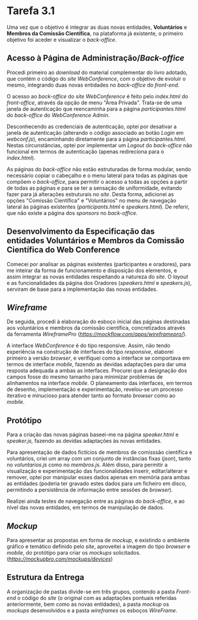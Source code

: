 # Tarefa 3.1

Uma vez que o objetivo é integrar as duas novas entidades, **Voluntários** e **Membros da Comissão Científica**, na plataforma já existente, o primeiro objetivo foi aceder e visualizar o *back-office*.

## Acesso à Página de Administração/*Back-office*
Procedi primeiro ao *download* do material complementar do livro adotado, que contém o código do *site WebConference*, com o objetivo de evoluir o mesmo, integrando duas novas entidades no *back-office* do *front-end*.

O acesso ao *back-office* do *site WebConference* é feito pelo *index.html* do *front-office*, através da opção de menu "Área Privada". Trata-se de uma janela de autenticação que reencaminha para a página *participantes.html* do *back-office* do *WebConference Admin*.

Desconhecendo as credenciais de autenticação, optei por desativar a janela de autenticação (alterando o código associado ao botão *Login* em *webconf.js*), encaminhando diretamente para a página *participantes.html*. Nestas circunstâncias, optei por implementar um *Logout* do *back-office* não funcional em termos de autenticação (apenas redireciona para o *index.html*).

As páginas do *back-office* não estão estruturadas de forma modular, sendo necessário copiar o cabeçalho e o menu lateral para todas as páginas que compõem o *back-office*, para permitir o acesso a todas as opções a partir de todas as páginas e para se ter a sensação de uniformidade, evitando fazer para já alterações estruturais no *site*. Desta forma,  adicionei as opções  "Comissão Científica" e "Voluntários" no menu de navegação lateral às páginas existentes (*participants.html* e *speakers.html*). De referir, que não existe a página dos *sponsors* no *back-office*. 

## Desenvolvimento da Especificação  das entidades  Voluntários e Membros da Comissão Científica do Web Conference
Comecei por analisar as páginas existentes (participantes e oradores), para me inteirar da forma de funcionamento e disposição dos elementos, e assim integrar as novas entidades respeitando a natureza do *site*.
O *layout* e as funcionalidades da página dos Oradores (*speakers.html* e *speakers.js*), serviram de base para a implementação das novas entidades.

## *Wireframe*
De seguida, procedi à elaboração do esboço inicial das páginas destinadas aos voluntários e membros da comissão científica, concretizados através da ferramenta *WireframePro* (*https://mockflow.com/apps/wireframepro/*).

A interface *WebConference* é do tipo responsive. Assim, não tendo experiência na construção de interfaces do tipo *responsive*, elaborei primeiro a versão *browser*, e verifiquei como a interface se comportava em termos de interface *mobile*, fazendo as devidas adaptações para dar uma resposta adequada a ambas as interfaces. Procurei que a designação dos campos fosse do mesmo tamanho para minimizar problemas de alinhamentos na interface *mobile*. O planeamento das interfaces, em termos de desenho, implementação e experimentação, revelou-se um processo iterativo e minucioso para atender tanto ao formato *browser* como ao *mobile*.

## Protótipo
Para a criação das novas páginas baseei-me na página *speaker.html* e *speaker.js,* fazendo as devidas adaptações às novas entidades. 

Para apresentação de dados fictícios de membros de comisssão científica e voluntários, criei um array com um conjunto de instâncias fixas (*json*), tanto no *voluntarios.js* como no *membros.js*.  Além disso, para permitir a visualização e experimentação das funcionalidades inserir, editar/alterar e remover, optei por manipular esses dados apenas em memória para ambas as entidades (poderia ter gravado estes dados para um ficheiro em disco, permitindo a persistência de informação entre sessões de *browser*).

Realizei ainda testes de navegação entre as páginas do *back-office*, e ao nível das novas entidades, em termos de manipulação de dados.

## *Mockup*
Para apresentar as propostas em forma de *mockup*, e existindo o ambiente gráfico e temático definido pelo *site*, aproveitei a imagem do tipo *browser* e *mobile*, do protótipo para criar os *mockups* solicitados. (*https://mockupbro.com/mockups/devices*)

## Estrutura da Entrega
A organização de pastas divide-se em três grupos, contendo a pasta *Front-end* o código do *site* (o original com as adaptações pontuais referidas anteriormente, bem como as novas entidades), a pasta *mockup* os *mockups* desenvolvidos e a pasta *wireframes* os esboços *WireFrame*.
